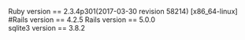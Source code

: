 Ruby version == 2.3.4p301(2017-03-30 revision 58214) [x86_64-linux]
<br>
#Rails version == 4.2.5
Rails version == 5.0.0
<br>
sqlite3 version == 3.8.2
